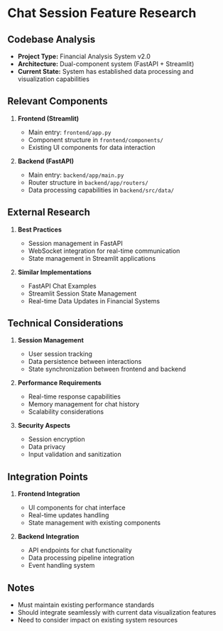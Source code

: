 # Chat Session Feature Research

## Codebase Analysis
- **Project Type:** Financial Analysis System v2.0
- **Architecture:** Dual-component system (FastAPI + Streamlit)
- **Current State:** System has established data processing and visualization capabilities

## Relevant Components
1. **Frontend (Streamlit)**
   - Main entry: `frontend/app.py`
   - Component structure in `frontend/components/`
   - Existing UI components for data interaction

2. **Backend (FastAPI)**
   - Main entry: `backend/app/main.py`
   - Router structure in `backend/app/routers/`
   - Data processing capabilities in `backend/src/data/`

## External Research
1. **Best Practices**
   - Session management in FastAPI
   - WebSocket integration for real-time communication
   - State management in Streamlit applications

2. **Similar Implementations**
   - FastAPI Chat Examples
   - Streamlit Session State Management
   - Real-time Data Updates in Financial Systems

## Technical Considerations
1. **Session Management**
   - User session tracking
   - Data persistence between interactions
   - State synchronization between frontend and backend

2. **Performance Requirements**
   - Real-time response capabilities
   - Memory management for chat history
   - Scalability considerations

3. **Security Aspects**
   - Session encryption
   - Data privacy
   - Input validation and sanitization

## Integration Points
1. **Frontend Integration**
   - UI components for chat interface
   - Real-time updates handling
   - State management with existing components

2. **Backend Integration**
   - API endpoints for chat functionality
   - Data processing pipeline integration
   - Event handling system

## Notes
- Must maintain existing performance standards
- Should integrate seamlessly with current data visualization features
- Need to consider impact on existing system resources 